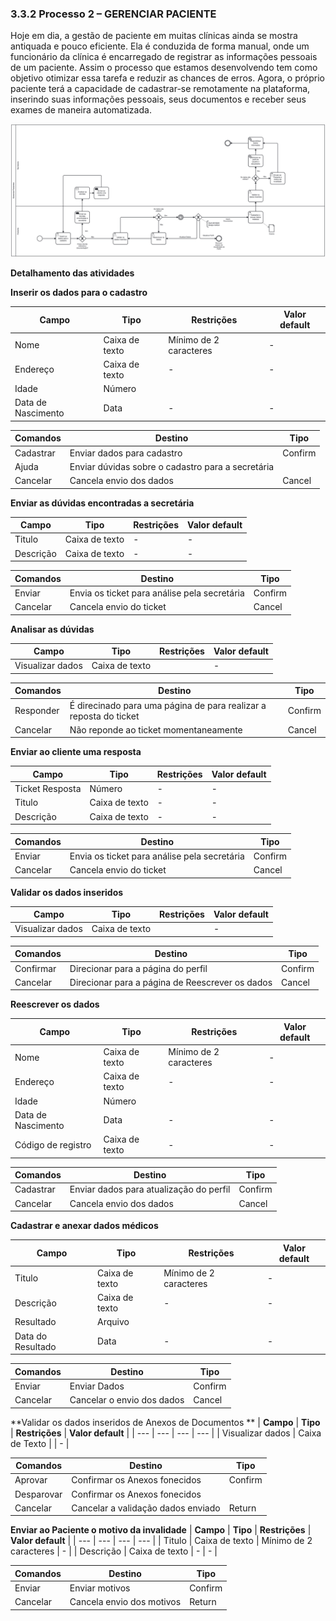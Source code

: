 ### 3.3.2 Processo 2 – GERENCIAR PACIENTE

  Hoje em dia, a gestão de paciente em muitas clínicas ainda se mostra antiquada e pouco eficiente. Ela é conduzida de forma manual, onde um funcionário da clínica é encarregado de registrar as informações pessoais de um paciente. Assim o processo que estamos desenvolvendo tem como objetivo otimizar essa tarefa e reduzir as chances de erros. Agora, o próprio paciente terá a capacidade de cadastrar-se remotamente na plataforma, inserindo suas informações pessoais, seus documentos e receber seus exames de maneira automatizada.


![Modelo BPMN do PROCESSO 2](images/processo_2_gerenciar_paciente.png "BPMN do Processo 2.")


**Detalhamento das atividades**

**Inserir os dados para o cadastro**

| **Campo**       | **Tipo**         | **Restrições** | **Valor default** |
| ---             | ---              | ---            | ---               |
| Nome | Caixa de texto  |      Mínimo de 2 caracteres        |           -        |
| Endereço | Caixa de texto  |    -            |        -           |
| Idade | Número  |                |                   |
| Data de Nascimento | Data |        -        |    -               |


| **Comandos**         |  **Destino**                   | **Tipo** |
| ---                  | ---                            | ---               |
| Cadastrar |  Enviar dados para cadastro  | Confirm |
| Ajuda |  Enviar dúvidas sobre o cadastro para a secretária |  |
| Cancelar |  Cancela envio dos dados  | Cancel |



**Enviar as dúvidas encontradas a secretária**

| **Campo**       | **Tipo**         | **Restrições** | **Valor default** |
| ---             | ---              | ---            | ---               |
| Titulo | Caixa de texto |    -            |        -           |
| Descrição | Caixa de texto |    -            |        -           |

| **Comandos**         |  **Destino**                   | **Tipo** |
| ---                  | ---                            | ---               |
| Enviar |  Envia os ticket para análise pela secretária  | Confirm |
| Cancelar |  Cancela envio do ticket  | Cancel |


**Analisar as dúvidas**

| **Campo**       | **Tipo**         | **Restrições** | **Valor default** |
| ---             | ---              | ---            | ---               |
| Visualizar dados | Caixa de texto  |               |           -        |

| **Comandos**         |  **Destino**                   | **Tipo** |
| ---                  | ---                            | ---               |
| Responder |  É direcinado para uma página de para realizar a reposta do ticket | Confirm |
| Cancelar |  Não reponde ao ticket momentaneamente   | Cancel |



**Enviar ao cliente uma resposta**

| **Campo**       | **Tipo**         | **Restrições** | **Valor default** |
| ---             | ---              | ---            | ---               |
| Ticket Resposta | Número  |       -         |           -        |
| Titulo | Caixa de texto |    -            |        -           |
| Descrição | Caixa de texto |    -            |        -           |

| **Comandos**         |  **Destino**                   | **Tipo** |
| ---                  | ---                            | ---               |
| Enviar |  Envia os ticket para análise pela secretária  | Confirm |
| Cancelar |  Cancela envio do ticket  | Cancel |



**Validar os dados inseridos**

| **Campo**       | **Tipo**         | **Restrições** | **Valor default** |
| ---             | ---              | ---            | ---               |
| Visualizar dados | Caixa de texto  |               |           -        |

| **Comandos**         |  **Destino**                   | **Tipo** |
| ---                  | ---                            | ---               |
| Confirmar |  Direcionar para a página do perfil | Confirm |
| Cancelar |  Direcionar para a página de Reescrever os dados   | Cancel |


**Reescrever os dados**

| **Campo**       | **Tipo**         | **Restrições** | **Valor default** |
| ---             | ---              | ---            | ---               |
| Nome | Caixa de texto  |      Mínimo de 2 caracteres        |           -        |
| Endereço | Caixa de texto  |    -            |        -           |
| Idade | Número  |                |                   |
| Data de Nascimento | Data |        -        |    -               |
| Código de registro | Caixa de texto |        -        |    -               |

| **Comandos**         |  **Destino**                   | **Tipo** |
| ---                  | ---                            | ---               |
| Cadastrar |  Enviar dados para atualização do perfil  | Confirm |
| Cancelar |  Cancela envio dos dados  | Cancel |


**Cadastrar e anexar dados médicos**

| **Campo**       | **Tipo**         | **Restrições** | **Valor default** |
| ---             | ---              | ---            | ---               |
| Titulo | Caixa de texto  |      Mínimo de 2 caracteres        |           -        |
| Descrição | Caixa de texto  |    -            |        -           |
| Resultado | Arquivo  |                |                   |
| Data do Resultado | Data |        -        |    -               |


| **Comandos**         |  **Destino**                   | **Tipo** |
| ---                  | ---                            | ---               |
| Enviar |  Enviar Dados  | Confirm |
| Cancelar |  Cancelar o envio dos dados  | Cancel |


**Validar os dados inseridos de Anexos de Documentos **
| **Campo**       | **Tipo**         | **Restrições** | **Valor default** |
| ---             | ---              | ---            | ---               |
| Visualizar dados | Caixa de Texto  |               |           -        |

| **Comandos**         |  **Destino**                   | **Tipo** |
| ---                  | ---                            | ---               |
| Aprovar | Confirmar os Anexos fonecidos  | Confirm |
| Desparovar | Confirmar os Anexos fonecidos  |   |
| Cancelar |  Cancelar a validação dados enviado  | Return |


**Enviar ao Paciente o motivo da invalidade**
| **Campo**       | **Tipo**         | **Restrições** | **Valor default** |
| ---             | ---              | ---            | ---               |
| Titulo | Caixa de texto  |  Mínimo de 2 caracteres        |           -        |
| Descrição | Caixa de texto  |    -            |        -           |


| **Comandos**         |  **Destino**                   | **Tipo** |
| ---                  | ---                            | ---               |
| Enviar |  Enviar motivos  | Confirm |
| Cancelar |  Cancela envio dos motivos  | Return |

